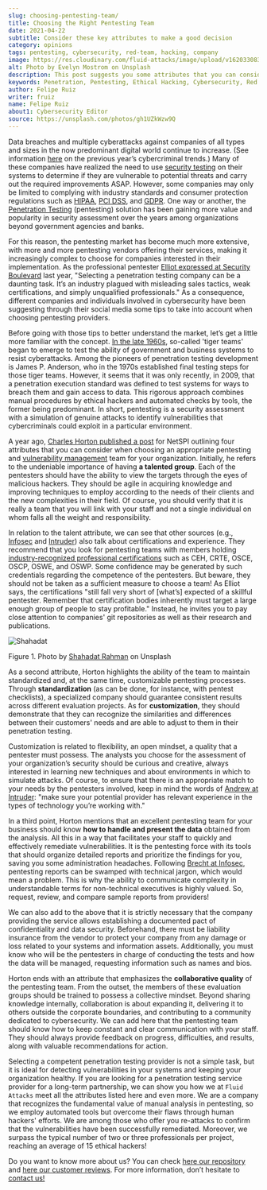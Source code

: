 ```yaml
---
slug: choosing-pentesting-team/
title: Choosing the Right Pentesting Team
date: 2021-04-22
subtitle: Consider these key attributes to make a good decision
category: opinions
tags: pentesting, cybersecurity, red-team, hacking, company
image: https://res.cloudinary.com/fluid-attacks/image/upload/v1620330832/blog/choosing-pentesting-team/cover_l8t8zq.webp
alt: Photo by Evelyn Mostrom on Unsplash
description: This post suggests you some attributes that you can consider when intending to choose a penetration testing service provider to evaluate your systems.
keywords: Penetration, Pentesting, Ethical Hacking, Cybersecurity, Red Team, Hacking, Company, Business
author: Felipe Ruiz
writer: fruiz
name: Felipe Ruiz
about1: Cybersecurity Editor
source: https://unsplash.com/photos/gh1UZkWzw9Q
---
```


Data breaches and multiple cyberattacks against companies of all types
and sizes in the now predominant digital world continue to increase.
(See information [here](../cybersecurity-2020-21-i/) on the previous
year’s cybercriminal trends.)
Many of these companies have realized
the need to use [security testing](../../solutions/security-testing/)
on their systems
to determine if they are vulnerable to potential threats
and carry out the required improvements ASAP.
However,
some companies may only be limited
to complying with industry standards
and consumer protection regulations such as [HIPAA](../../compliance/hipaa/),
[PCI DSS](../../compliance/pci/),
and [GDPR](../../compliance/gdpr/).
One way or another,
the [Penetration Testing](../../solutions/penetration-testing/)
(pentesting) solution has been gaining more value
and popularity in security assessment over the years
among organizations beyond government agencies and banks.

For this reason, the pentesting market has become much more extensive,
with more and more pentesting vendors offering their services, making it
increasingly complex to choose for companies interested in their
implementation. As the professional pentester [Elliot expressed at
Security
Boulevard](https://securityboulevard.com/2020/06/5-tips-for-selecting-a-penetration-testing-company-in-2020/)
last year, "Selecting a penetration testing company can be a daunting
task. It’s an industry plagued with misleading sales tactics, weak
certifications, and simply unqualified professionals." As a consequence,
different companies and individuals involved in cybersecurity have been
suggesting through their social media some tips to take into account
when choosing pentesting providers.

Before going with those tips to better understand the market, let’s get
a little more familiar with the concept. [In the
late 1960s](https://resources.infosecinstitute.com/topic/the-history-of-penetration-testing/#gref),
so-called 'tiger teams' began to emerge to test the ability of
government and business systems to resist cyberattacks. Among the
pioneers of penetration testing development is James P. Anderson, who in
the 1970s established final testing steps for those tiger teams.
However, it seems that it was only recently, in 2009, that a penetration
execution standard was defined to test systems for ways to breach them
and gain access to data. This rigorous approach combines manual
procedures by ethical hackers and automated checks by tools, the former
being predominant. In short, pentesting is a security assessment with a
simulation of genuine attacks to identify vulnerabilities that
cybercriminals could exploit in a particular environment.

A year ago,
[Charles Horton published a post](https://www.netspi.com/blog/executive/penetration-testing/the-penetration-testing-paradox-criteria-for-evaluating-providers/)
for NetSPI
outlining four attributes
that you can consider when choosing an appropriate pentesting
and [vulnerability management](../../solutions/vulnerability-management/) team
for your organization.
Initially,
he refers to the undeniable importance of having **a talented group**.
Each of the pentesters should have the ability
to view the targets through the eyes of malicious hackers.
They should be agile in acquiring knowledge and improving techniques
to employ according to the needs of their clients
and the new complexities in their field.
Of course,
you should verify that it is really a team
that you will link with your staff
and not a single individual
on whom falls all the weight and responsibility.

In relation to the talent attribute, we can see that other sources
(e.g.,
[Infosec](https://resources.infosecinstitute.com/topic/top-10-things-look-avoid-choosing-pen-testing-vendor/)
and
[Intruder](https://medium.com/intruder-io/how-to-choose-a-pentesting-company-5eddc82982d1))
also talk about certifications and experience. They recommend that you
look for pentesting teams with members holding [industry-recognized
professional certifications](../../about-us/certifications/) such as
CEH, CRTE, OSCE, OSCP, OSWE, and OSWP. Some confidence may be generated
by such credentials regarding the competence of the pentesters. But
beware, they should not be taken as a sufficient measure to choose a
team\! As Elliot says, the certifications "still fall very short of
\[what’s\] expected of a skillful pentester. Remember that certification
bodies inherently must target a large enough group of people to stay
profitable." Instead, he invites you to pay close attention to
companies' git repositories as well as their research and publications.

<div class="imgblock">

![Shahadat](https://res.cloudinary.com/fluid-attacks/image/upload/v1620330832/blog/choosing-pentesting-team/shahadat_n8hzjg.webp)

<div class="title">

Figure 1. Photo by [Shahadat Rahman](https://unsplash.com/photos/VoGzDzqjcW0)
on Unsplash

</div>

</div>

As a second attribute, Horton highlights the ability of the team to
maintain standardized and, at the same time, customizable pentesting
processes. Through **standardization** (as can be done, for instance,
with pentest checklists), a specialized company should guarantee
consistent results across different evaluation projects. As for
**customization**, they should demonstrate that they can recognize the
similarities and differences between their customers' needs and are able
to adjust to them in their penetration testing.

Customization is related to flexibility, an open mindset, a quality that
a pentester must possess. The analysts you choose for the assessment of
your organization’s security should be curious and creative, always
interested in learning new techniques and about environments in which to
simulate attacks. Of course, to ensure that there is an appropriate
match to your needs by the pentesters involved, keep in mind the words
of [Andrew at
Intruder](https://medium.com/intruder-io/how-to-choose-a-pentesting-company-5eddc82982d1):
"make sure your potential provider has relevant experience in the types
of technology you’re working with."

In a third point, Horton mentions that an excellent pentesting team for
your business should know **how to handle and present the data**
obtained from the analysis. All this in a way that facilitates your
staff to quickly and effectively remediate vulnerabilities. It is the
pentesting force with its tools that should organize detailed reports
and prioritize the findings for you, saving you some administration
headaches. Following [Brecht at
Infosec](https://resources.infosecinstitute.com/topic/top-10-things-look-avoid-choosing-pen-testing-vendor/),
pentesting reports can be swamped with technical jargon, which would
mean a problem. This is why the ability to communicate complexity in
understandable terms for non-technical executives is highly valued. So,
request, review, and compare sample reports from providers\!

We can also add to the above that it is strictly necessary that the
company providing the service allows establishing a documented pact of
confidentiality and data security. Beforehand, there must be liability
insurance from the vendor to protect your company from any damage or
loss related to your systems and information assets. Additionally, you
must know who will be the pentesters in charge of conducting the tests
and how the data will be managed, requesting information such as names
and bios.

Horton ends with an attribute that emphasizes the **collaborative
quality** of the pentesting team. From the outset, the members of these
evaluation groups should be trained to possess a collective mindset.
Beyond sharing knowledge internally, collaboration is about expanding
it, delivering it to others outside the corporate boundaries, and
contributing to a community dedicated to cybersecurity. We can add here
that the pentesting team should know how to keep constant and clear
communication with your staff. They should always provide feedback on
progress, difficulties, and results, along with valuable recommendations
for action.

Selecting a competent penetration testing provider is not a simple task,
but it is ideal for detecting vulnerabilities in your systems and
keeping your organization healthy. If you are looking for a penetration
testing service provider for a long-term partnership, we can show you
how we at `Fluid Attacks` meet all the attributes listed here and even
more. We are a company that recognizes the fundamental value of manual
analysis in pentesting, so we employ automated tools but overcome their
flaws through human hackers' efforts. We are among those who offer you
re-attacks to confirm that the vulnerabilities have been successfully
remediated. Moreover, we surpass the typical number of two or three
professionals per project, reaching an average of 15 ethical hackers\!

Do you want to know more about us? You can check [here our
repository](https://gitlab.com/fluidattacks/universe) and [here our
customer reviews](https://clutch.co/profile/fluid-attacks). For more
information, don’t hesitate to [contact us\!](../../contact-us/)
